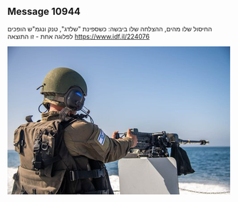## Message 10944

החיסול שלו מהים, ההצלחה שלו ביבשה: 
כשספינת "שלדג", טנק ונגמ"ש הופכים לפלוגה אחת - זו התוצאה
https://www.idf.il/224076

![Photo](10944/10944_photo.jpg)
